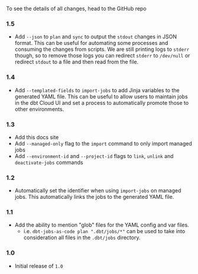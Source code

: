 
To see the details of all changes, head to the GitHub repo

### 1.5

- Add `--json` to `plan` and `sync` to output the `stdout` changes in JSON format. This can be useful for automating some processes and consuming the changes from scripts. We are still printing logs to `stderr` though, so to remove those logs you can redirect `stderr` to `/dev/null` or redirect `stdout` to a file and then read from the file.

### 1.4

- Add `--templated-fields` to `import-jobs` to add Jinja variables to the generated YAML file. This can be useful to allow users to maintain jobs in the dbt Cloud UI and set a process to automatically promote those to other environments.

### 1.3

- Add this docs site
- Add `--managed-only` flag to the `import` command to only import managed jobs
- Add `--environment-id` and `--project-id` flags to `link`, `unlink` and `deactivate-jobs` commands

### 1.2

- Automatically set the identifier when using `import-jobs` on managed jobs. This automatically links the jobs to the generated YAML file.

### 1.1

- Add the ability to mention "glob" files for the YAML config and var files.
    - i.e. `dbt-jobs-as-code plan ".dbt/jobs/*"` can be used to take into consideration all files in the `.dbt/jobs` directory.

### 1.0

- Initial release of `1.0`